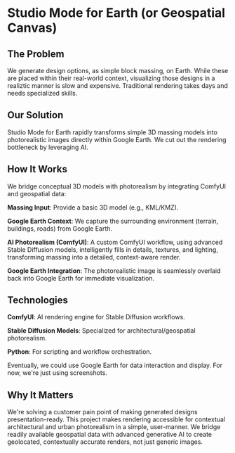 # Studio Mode for Earth (or Geospatial Canvas)

## The Problem
We generate design options, as simple block massing, on Earth. While these are placed within their real-world context, visualizing those designs in a realiztic manner is slow and expensive. Traditional rendering takes days and needs specialized skills.

## Our Solution
Studio Mode for Earth rapidly transforms simple 3D massing models into photorealistic images directly within Google Earth. We cut out the rendering bottleneck by leveraging AI.

## How It Works
We bridge conceptual 3D models with photorealism by integrating ComfyUI and geospatial data:

**Massing Input**: Provide a basic 3D model (e.g., KML/KMZ).

**Google Earth Context**: We capture the surrounding environment (terrain, buildings, roads) from Google Earth.

**AI Photorealism (ComfyUI)**: A custom ComfyUI workflow, using advanced Stable Diffusion models, intelligently fills in details, textures, and lighting, transforming massing into a detailed, context-aware render.

**Google Earth Integration**: The photorealistic image is seamlessly overlaid back into Google Earth for immediate visualization.

## Technologies
**ComfyUI**: AI rendering engine for Stable Diffusion workflows.

**Stable Diffusion Models**: Specialized for architectural/geospatial photorealism.

**Python**: For scripting and workflow orchestration.

Eventually, we could use Google Earth for data interaction and display. For now, we're just using screenshots.

## Why It Matters
We're solving a customer pain point of making generated designs presentation-ready. This project makes  rendering accessible for contextual architectural and urban photorealism in a simple, user-manner. We bridge readily available geospatial data with advanced generative AI to create geolocated, contextually accurate renders, not just generic images.
